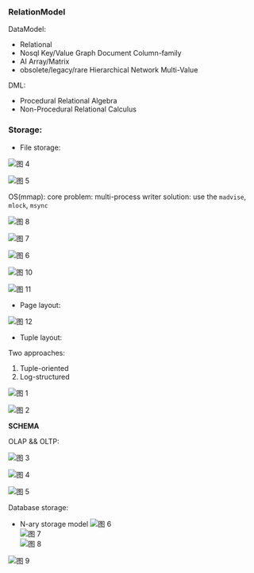 
### RelationModel
 
DataModel:
- Relational
- Nosql
  Key/Value
  Graph
  Document
  Column-family
- AI
  Array/Matrix
- obsolete/legacy/rare
  Hierarchical
  Network
  Multi-Value

DML:
- Procedural
  Relational Algebra
- Non-Procedural
  Relational Calculus

### Storage:

- File storage:

![图 4](https://i.imgur.com/eIxeo4p.png)  

![图 5](https://i.imgur.com/zyG5TIv.png)  

OS(mmap):
core problem: multi-process writer
solution: use the `madvise`, `mlock`, `msync`

![图 8](https://i.imgur.com/LnFNxOi.png)  

![图 7](https://i.imgur.com/1dKmjED.png)  

![图 6](https://i.imgur.com/9l9TxAZ.png)  

![图 10](https://i.imgur.com/CzfZrba.png)  

![图 11](https://i.imgur.com/3nZx2xI.png)  

- Page layout:

![图 12](https://i.imgur.com/VHxpp0z.png)  


- Tuple layout:

Two approaches:
1. Tuple-oriented
2. Log-structured


![图 1](https://i.imgur.com/9713AQi.png)  

![图 2](https://i.imgur.com/p1QgA0O.png)  


**SCHEMA**


OLAP && OLTP:

![图 3](https://i.imgur.com/GRSIq4m.png)  

![图 4](https://i.imgur.com/wofyAWD.png)  

![图 5](https://i.imgur.com/xoabqwT.png)  

Database storage:
- N-ary storage model
  ![图 6](https://i.imgur.com/4EYdWTE.png)  
  ![图 7](https://i.imgur.com/sgMU07H.png)  
  ![图 8](https://i.imgur.com/WRhH92F.png)  

![图 9](https://i.imgur.com/vzVtyoI.png)  

